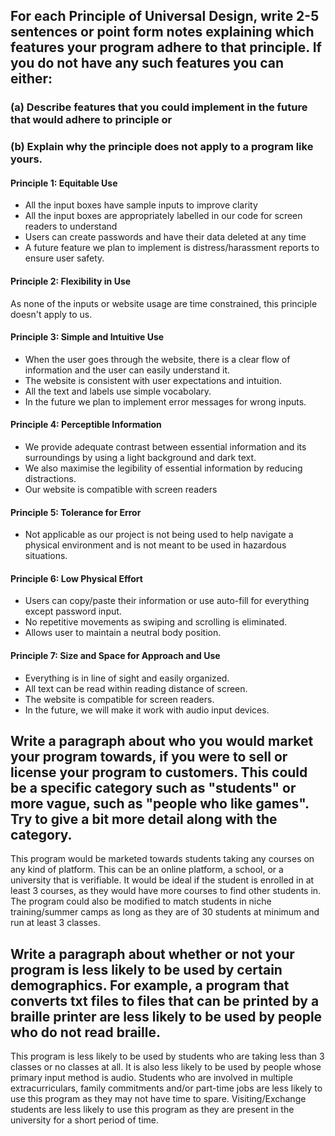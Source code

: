 ## For each Principle of Universal Design, write 2-5 sentences or point form notes explaining which features your program adhere to that principle. If you do not have any such features you can either:
### (a) Describe features that you could implement in the future that would adhere to principle or
### (b) Explain why the principle does not apply to a program like yours.

#### Principle 1: Equitable Use
- All the input boxes have sample inputs to improve clarity
- All the input boxes are appropriately labelled in our code for screen readers to understand
- Users can create passwords and have their data deleted at any time
- A future feature we plan to implement is distress/harassment reports to ensure user safety.
#### Principle 2: Flexibility in Use
As none of the inputs or website usage are time constrained, this principle doesn't apply to us. 
#### Principle 3: Simple and Intuitive Use
- When the user goes through the website, there is a clear flow of information and the user can easily understand it.
- The website is consistent with user expectations and intuition.
- All the text and labels use simple vocabolary.
- In the future we plan to implement error messages for wrong inputs.
#### Principle 4: Perceptible Information
- We provide adequate contrast between essential information and its surroundings by using a light background and dark text.
- We also maximise the legibility of essential information by reducing distractions.
- Our website is compatible with screen readers
#### Principle 5: Tolerance for Error
- Not applicable as our project is not being used to help navigate a physical environment and is not meant to be used in hazardous situations.
#### Principle 6: Low Physical Effort
- Users can copy/paste their information or use auto-fill for everything except password input.
- No repetitive movements as swiping and scrolling is eliminated.
- Allows user to maintain a neutral body position.

#### Principle 7: Size and Space for Approach and Use
- Everything is in line of sight and easily organized.
- All text can be read within reading distance of screen.
- The website is compatible for screen readers.
- In the future, we will make it work with audio input devices.

## Write a paragraph about who you would market your program towards, if you were to sell or license your program to customers. This could be a specific category such as "students" or more vague, such as "people who like games". Try to give a bit more detail along with the category.
This program would be marketed towards students taking any courses on any kind of platform. This can be an online platform, a school, or a university that is verifiable. It would be ideal if the student is enrolled in at least 3 courses, as they would have more courses to find other students in. The program could also be modified to match students in niche training/summer camps as long as they are of 30 students at minimum and run at least 3 classes. 

## Write a paragraph about whether or not your program is less likely to be used by certain demographics. For example, a program that converts txt files to files that can be printed by a braille printer are less likely to be used by people who do not read braille.
 
This program is less likely to be used by students who are taking less than 3 classes or no classes at all. It is also less likely to be used by people whose primary input method is audio. Students who are involved in multiple extracurriculars, family commitments and/or part-time jobs are less likely to use this program as they may not have time to spare. Visiting/Exchange students are less likely to use this program as they are present in the university for a short period of time.
